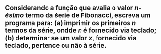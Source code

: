## Considerando a função que avalia o valor _n-ésimo_ termo da śerie de Fibonacci, escreva um programa para: (a) imprimir os primeiros _n_ termos da série, ondde _n_ é fornecido via teclado; (b) determinar se um valor _x_, fornecido via teclado, pertence ou não à série.
